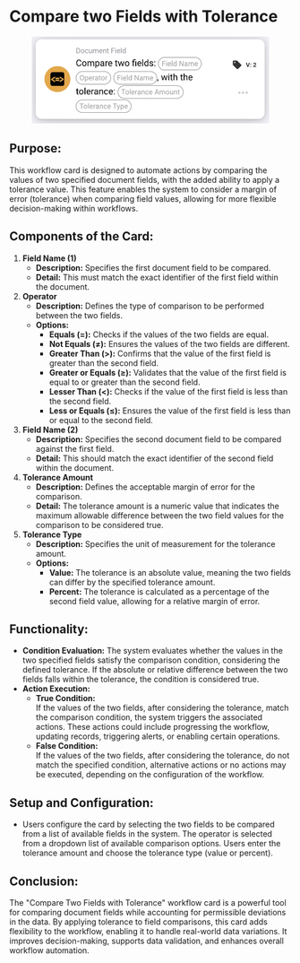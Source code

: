 # Compare two Fields with Tolerance

<figure><img src="../../../../.gitbook/assets/image (12) (1) (1) (1).png" alt="" width="563"><figcaption></figcaption></figure>

## **Purpose:**

This workflow card is designed to automate actions by comparing the values of two specified document fields, with the added ability to apply a tolerance value. This feature enables the system to consider a margin of error (tolerance) when comparing field values, allowing for more flexible decision-making within workflows.

## **Components of the Card:**

1. **Field Name (1)**
   * **Description:** Specifies the first document field to be compared.
   * **Detail:** This must match the exact identifier of the first field within the document.
2. **Operator**
   * **Description:** Defines the type of comparison to be performed between the two fields.
   * **Options:**
     * **Equals (=):** Checks if the values of the two fields are equal.
     * **Not Equals (≠):** Ensures the values of the two fields are different.
     * **Greater Than (>):** Confirms that the value of the first field is greater than the second field.
     * **Greater or Equals (≥):** Validates that the value of the first field is equal to or greater than the second field.
     * **Lesser Than (<):** Checks if the value of the first field is less than the second field.
     * **Less or Equals (≤):** Ensures the value of the first field is less than or equal to the second field.
3. **Field Name (2)**
   * **Description:** Specifies the second document field to be compared against the first field.
   * **Detail:** This should match the exact identifier of the second field within the document.&#x20;
4. **Tolerance Amount**
   * **Description:** Defines the acceptable margin of error for the comparison.
   * **Detail:** The tolerance amount is a numeric value that indicates the maximum allowable difference between the two field values for the comparison to be considered true.
5. **Tolerance Type**
   * **Description:** Specifies the unit of measurement for the tolerance amount.
   * **Options:**
     * **Value:** The tolerance is an absolute value, meaning the two fields can differ by the specified tolerance amount.
     * **Percent:** The tolerance is calculated as a percentage of the second field value, allowing for a relative margin of error.

## **Functionality:**

* **Condition Evaluation:** The system evaluates whether the values in the two specified fields satisfy the comparison condition, considering the defined tolerance. If the absolute or relative difference between the two fields falls within the tolerance, the condition is considered true.
* **Action Execution:**
  * **True Condition:**\
    If the values of the two fields, after considering the tolerance, match the comparison condition, the system triggers the associated actions. These actions could include progressing the workflow, updating records, triggering alerts, or enabling certain operations.
  * **False Condition:**\
    If the values of the two fields, after considering the tolerance, do not match the specified condition, alternative actions or no actions may be executed, depending on the configuration of the workflow.

## **Setup and Configuration:**

* Users configure the card by selecting the two fields to be compared from a list of available fields in the system. The operator is selected from a dropdown list of available comparison options. Users enter the tolerance amount and choose the tolerance type (value or percent).&#x20;

## **Conclusion:**

The "Compare Two Fields with Tolerance" workflow card is a powerful tool for comparing document fields while accounting for permissible deviations in the data. By applying tolerance to field comparisons, this card adds flexibility to the workflow, enabling it to handle real-world data variations. It improves decision-making, supports data validation, and enhances overall workflow automation.
